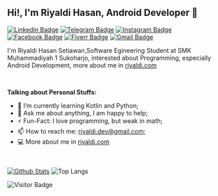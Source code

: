 ## Hi!, I'm Riyaldi Hasan, Android Developer 👋

[![Linkedin Badge](https://img.shields.io/badge/-LinkedIn-blue?style=flat-square&logo=Linkedin&logoColor=white&link=https://www.linkedin.com/in/riyaldi-h-2217b8134/)](https://www.linkedin.com/in/riyaldi/) 
[![Telegram Badge](https://img.shields.io/badge/-Telegram-blue?style=flat-square&logo=telegram&logoColor=white&link=https://t.me/riyhs)](https://t.me/riyhs) 
[![Instagram Badge](https://img.shields.io/badge/-Instagram-purple?style=flat-square&logo=instagram&logoColor=white&link=https://instagram.com/riyhs_/)](https://instagram.com/riyhs_) 
[![Facebook Badge](https://img.shields.io/badge/-Facebook-blue?style=flat-square&logo=facebook&logoColor=white&link=https://facebook.com/riyaldi.hasan)](https://facebook.com/riyaldi.hasan) 
[![Fiverr Badge](https://img.shields.io/badge/-Fiverr-green?style=flat-square&logo=fiverr&logoColor=white&link=https://www.fiverr.com/riyaldi)](https://www.fiverr.com/riyaldi) 
[![Gmail Badge](https://img.shields.io/badge/-Gmail-red?style=flat-square&logo=Gmail&logoColor=white&link=mailto:riyaldi.dev@gmail.com)](mailto:riyaldi.dev@gmail.com)

I'm Riyaldi Hasan Setiawan,Software Egineering Student at SMK Muhammadiyah 1 Sukoharjo, interested about Programming, especially Android Development, more about me in [riyaldi.com](https://riyaldi.com/)

&nbsp;

**Talking about Personal Stuffs:**

<!-- - 👨🏽‍💻 I’m currently working on [ShareKuy](https://riyaldi.com/sharekuy); -->
- 🌱 I’m currently learning Kotlin and Python; 
- 💬 Ask me about anything, I am happy to help;
- ⚡️ Fun-Fact: I love programming, but weak in math;
- 📫 How to reach me: riyaldi.dev@gmail.com;
- 💻 More about me in [riyaldi.com](https://riyaldi.com/)

&nbsp;

[![Github Stats](https://github-readme-stats.vercel.app/api?username=riyhs&theme=dark&show_icons=true)](https://github.com/riyhs)
![Top Langs](https://github-readme-stats.vercel.app/api/top-langs/?username=riyhs&hide=TeX&layout=compact&theme=dark)

![Visitor Badge](https://visitor-badge.laobi.icu/badge?page_id=riyhs.riyhs)
